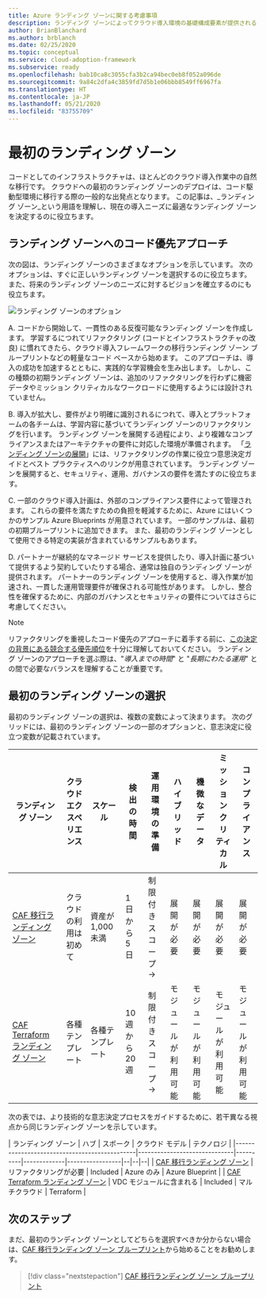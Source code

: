 ```yaml
---
title: Azure ランディング ゾーンに関する考慮事項
description: ランディング ゾーンによってクラウド導入環境の基礎構成要素が提供されるしくみについて説明します。
author: BrianBlanchard
ms.author: brblanch
ms.date: 02/25/2020
ms.topic: conceptual
ms.service: cloud-adoption-framework
ms.subservice: ready
ms.openlocfilehash: bab10ca8c3055cfa3b2ca94bec0eb8f052a096de
ms.sourcegitcommit: 9a84c2dfa4c3859fd7d5b1e06bbb8549ff6967fa
ms.translationtype: HT
ms.contentlocale: ja-JP
ms.lasthandoff: 05/21/2020
ms.locfileid: "83755709"
---
```

# <a name="first-landing-zone"></a>最初のランディング ゾーン

コードとしてのインフラストラクチャは、ほとんどのクラウド導入作業中の自然な移行です。 クラウドへの最初のランディング ゾーンのデプロイは、コード駆動型環境に移行する際の一般的な出発点となります。 この記事は、_ランディング ゾーン_という用語を理解し、現在の導入ニーズに最適なランディング ゾーンを決定するのに役立ちます。

## <a name="code-first-approach-to-landing-zones"></a>ランディング ゾーンへのコード優先アプローチ

次の図は、ランディング ゾーンのさまざまなオプションを示しています。 次のオプションは、すぐに正しいランディング ゾーンを選択するのに役立ちます。 また、将来のランディング ゾーンのニーズに対するビジョンを確立するのにも役立ちます。

![ランディング ゾーンのオプション​​](../../_images/ready/landing-zone-options.png)

A. コードから開始して、一貫性のある反復可能なランディング ゾーンを作成します。 学習するにつれてリファクタリング (コードとインフラストラクチャの改良) に慣れてきたら、クラウド導入フレームワークの移行ランディング ゾーン ブループリントなどの軽量なコード ベースから始めます。 このアプローチは、導入の成功を加速するとともに、実践的な学習機会を生み出します。 しかし、この種類の初期ランディング ゾーンは、追加のリファクタリングを行わずに機密データやミッション クリティカルなワークロードに使用するようには設計されていません。

B. 導入が拡大し、要件がより明確に識別されるにつれて、導入とプラットフォームの各チームは、学習内容に基づいてランディング ゾーンのリファクタリングを行います。 ランディング ゾーンを展開する過程により、より複雑なコンプライアンスまたはアーキテクチャの要件に対応した環境が準備されます。 「[ランディング ゾーンの展開](../considerations/index.md)」には、リファクタリングの作業に役立つ意思決定ガイドとベスト プラクティスへのリンクが用意されています。 ランディング ゾーンを展開すると、セキュリティ、運用、ガバナンスの要件を満たすのに役立ちます。

C. 一部のクラウド導入計画は、外部のコンプライアンス要件によって管理されます。 これらの要件を満たすための負担を軽減するために、Azure にはいくつかのサンプル Azure Blueprints が用意されています。 一部のサンプルは、最初の初期ブループリントに追加できます。 また、最初のランディング ゾーンとして使用できる特定の実装が含まれているサンプルもあります。

D. パートナーが継続的なマネージド サービスを提供したり、導入計画に基づいて提供するよう契約していたりする場合、通常は独自のランディング ゾーンが提供されます。 パートナーのランディング ゾーンを使用すると、導入作業が加速され、一貫した運用管理要件が確保される可能性があります。 しかし、整合性を確保するために、内部のガバナンスとセキュリティの要件についてはさらに考慮してください。

> [!NOTE]
> リファクタリングを重視したコード優先のアプローチに着手する前に、[この決定の背景にある競合する優先順位](../../strategy/balance-competing-priorities.md#balance-during-the-ready-phase)を十分に理解しておいてください。 ランディング ゾーンのアプローチを選ぶ際は、"_導入までの時間_" と "_長期にわたる運用_" との間で必要なバランスを理解することが重要です。

## <a name="choosing-a-first-landing-zone"></a>最初のランディング ゾーンの選択

最初のランディング ゾーンの選択は、複数の変数によって決まります。 次のグリッドには、最初のランディング ゾーンの一部のオプションと、意志決定に役立つ変数が記載されています。

| ランディング ゾーン                                 | クラウド エクスペリエンス  | スケール             | 検出の時間 | 運用環境の準備 | ハイブリッド             | 機微なデータ     | ミッション クリティカル   | コンプライアンス         |
|----------------------------------------------|-------------------|-------------------|----------------|------------------|--------------------|--------------------|--------------------|--------------------|
| [CAF 移行ランディング ゾーン](./migrate-landing-zone.md)     | クラウドの利用は初めて      | 資産が 1,000 未満    | 1 日から 5 日    | 制限付きスコープ -> | 展開が必要 | 展開が必要 | 展開が必要 | 展開が必要 |
| [CAF Terraform ランディング ゾーン](./terraform-landing-zone.md) | 各種テンプレート | 各種テンプレート | 10 週から 20 週 | 制限付きスコープ -> | モジュールが利用可能  | モジュールが利用可能  | モジュールが利用可能  | モジュールが利用可能  |

次の表では、より技術的な意志決定プロセスをガイドするために、若干異なる視点から同じランディング ゾーンを示しています。

| ランディング ゾーン                                 | ハブ                          | スポーク    | クラウド モデル | テクノロジ      |
|----------------------------------------------|------------------------------|----------|-------------|-----------------|--|--|--|
| [CAF 移行ランディング ゾーン](./migrate-landing-zone.md)     | リファクタリングが必要            | Included | Azure のみ  | Azure Blueprint |
| [CAF Terraform ランディング ゾーン](./terraform-landing-zone.md) | VDC モジュールに含まれる       | Included | マルチクラウド  | Terraform       |

## <a name="next-steps"></a>次のステップ

まだ、最初のランディング ゾーンとしてどちらを選択すべきか分からない場合は、[CAF 移行ランディング ゾーン ブループリント](./migrate-landing-zone.md)から始めることをお勧めします。

> [!div class="nextstepaction"]
> [CAF 移行ランディング ゾーン ブループリント](./migrate-landing-zone.md)

